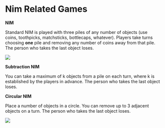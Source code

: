 # Nim Related Games

**NIM**   

Standard NIM is played with three piles of any number of objects (use coins, toothpicks, matchsticks, bottlecaps, whatever). Players take turns choosing **one** pile and removing any number of coins away from that pile. The person who takes the last object loses.

![](https://github.com/supportingami/sami-maths-club/blob/master/maths-club-pack/images/nim-related-games-1.png?raw=true)   

**Subtraction NIM**  

You can take a maximum of k objects from a pile on each turn, where k is established by the players in advance. The person who takes the last object loses.   

**Circular NIM**   

Place a number of objects in a circle. You can remove up to 3 adjacent objects on a turn. The person who takes the last object loses.

![](https://github.com/supportingami/sami-maths-club/blob/master/maths-club-pack/images/nim-related-games-2.png?raw=true)   
